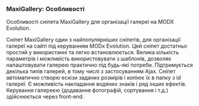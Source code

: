 
<meta http-equiv="Content-Type" content="text/html; charset=utf-8">
<h3>MaxiGallery: Особливості </h3> 
Особливості сніпета MaxiGallery для організації галереї на MODX Evolution.	
<br>
<p>Сніпет <span class="text-bold">MaxiGallery</span> один з найпопулярніших сніпетів, для організації галереї на сайті під керуванням MODx Evolution. Цей сніпет достатньо простий у використанні та легко встановлюється. Велика кількість параметрів і можливість використовувати з шаблонів, дозволяє налаштовувати галерею практично під будь-які потреби. Підтримується декілька типів галерей, в тому числі з застосуванням Ajax. Сніпет автоматично створю ескізи заданих розмірів і копіює їх в папку з id галереї. Є можливість накладання водяних знаків і ряд інших ефектів. Керування галереєю (додавання фотографій, сортування і т.д.) здійснюється через front-end.</p>
